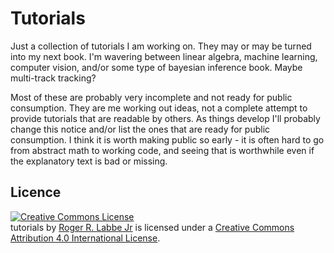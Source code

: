 # Tutorials 

Just a collection of tutorials I am working on. They may or may be turned into my next book. I'm wavering between linear algebra, machine learning, computer vision, and/or some type of bayesian inference book. Maybe multi-track tracking?


Most of these are probably very incomplete and not ready for public consumption. They are me working out ideas, not a complete attempt to provide tutorials that are readable by others. As things develop I'll probably change this notice and/or list the ones that are ready for public consumption. I think it is worth making public so early - it is often hard to go from abstract math to working code, and seeing that is worthwhile even if the explanatory text is bad or missing.


## Licence

<a rel="license" href="http://creativecommons.org/licenses/by/4.0/"><img alt="Creative Commons License" style="border-width:0" src="https://i.creativecommons.org/l/by/4.0/88x31.png" /></a><br /><span xmlns:dct="http://purl.org/dc/terms/" property="dct:title">tutorials</span> by <a xmlns:cc="http://creativecommons.org/ns#" href="https://github.com/rlabbe/tutorials" property="cc:attributionName" rel="cc:attributionURL">Roger R. Labbe Jr</a> is licensed under a <a rel="license" href="http://creativecommons.org/licenses/by/4.0/">Creative Commons Attribution 4.0 International License</a>.
